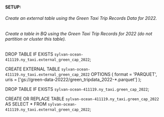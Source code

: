 #### SETUP:
###### Create an external table using the Green Taxi Trip Records Data for 2022.
###### Create a table in BQ using the Green Taxi Trip Records for 2022 (do not partition or cluster this table).


DROP TABLE IF EXISTS `sylvan-ocean-411119.ny_taxi.external_green_cap_2022`;

CREATE EXTERNAL TABLE `sylvan-ocean-411119.ny_taxi.external_green_cap_2022`
OPTIONS (
  format = 'PARQUET',
  uris = ['gs://green-data-20222/green_tripdata_2022-*.parquet']
);

DROP TABLE IF EXISTS `sylvan-ocean-411119.ny_taxi.green_cap_2022`;

CREATE OR REPLACE TABLE `sylvan-ocean-411119.ny_taxi.green_cap_2022` AS
SELECT * FROM `sylvan-ocean-411119.ny_taxi.external_green_cap_2022`;
